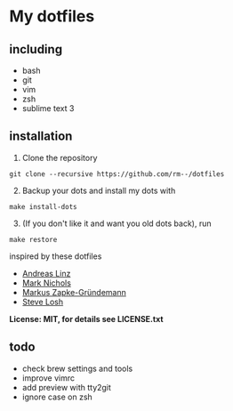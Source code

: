 # My dotfiles

## including

* bash
* git
* vim
* zsh
* sublime text 3

## installation

1. Clone the repository

`git clone --recursive https://github.com/rm--/dotfiles`

2. Backup your dots and install my dots with

`make install-dots`

3. (If you don't like it and want you old dots back), run

`make restore`


inspired by these dotfiles

* [Andreas Linz](https://github.com/klingtnet/dotfiles)
* [Mark Nichols](https://github.com/zanshin/dotfiles)
* [Markus Zapke-Gründemann](https://bitbucket.org/keimlink/dotfiles)
* [Steve Losh](https://bitbucket.org/sjl/dotfiles)


**License: MIT, for details see LICENSE.txt**


## todo

- check brew settings and tools
- improve vimrc
- add preview with tty2git
- ignore case on zsh
